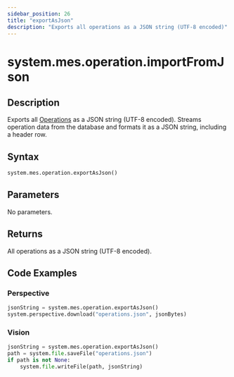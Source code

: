 ```yaml
---
sidebar_position: 26
title: "exportAsJson"
description: "Exports all operations as a JSON string (UTF-8 encoded)"
---
```


# system.mes.operation.importFromJson

## Description

Exports all [Operations](../../data-model/operation-model/operation) as a JSON string (UTF-8 encoded).
Streams operation data from the database and formats it as a JSON string, including a header row.

## Syntax

```python
system.mes.operation.exportAsJson()
```

## Parameters

No parameters.

## Returns

All operations as a JSON string (UTF-8 encoded).

## Code Examples

### Perspective
```python
jsonString = system.mes.operation.exportAsJson()
system.perspective.download("operations.json", jsonBytes)
```

### Vision
```python
jsonString = system.mes.operation.exportAsJson()
path = system.file.saveFile("operations.json")
if path is not None:
	system.file.writeFile(path, jsonString)
```

